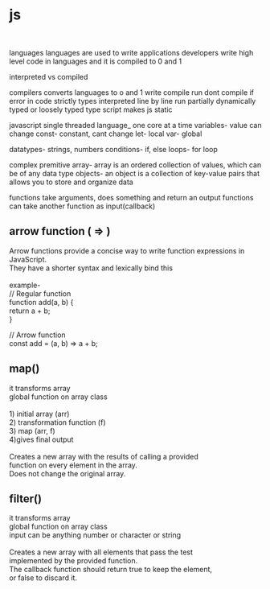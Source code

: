 <h1>js</h1><br>

languages
languages are used to write applications
developers write high level code in languages
and it is compiled to 0 and 1

interpreted vs compiled

compilers
converts languages to o and 1
write compile run
dont compile if error in code
strictly types
interpreted
line by line
run partially
dynamically typed or loosely typed
type script
makes js static

javascript
single threaded language_ one core at a time
variables- value can change
const- constant, cant change
let- local
var- global

datatypes- strings, numbers
conditions- if, else
loops- for loop

complex premitive
array- array is an ordered collection of values, which can be of any data type
objects-  an object is a collection of key-value pairs that allows you to store and organize data

functions
take arguments, does something and return an output
functions can take another function as input(callback)
 

<h2>arrow function ( => )</h2>

Arrow functions provide a concise way to write function expressions in JavaScript. <br>They have a shorter syntax and lexically bind this<br><br>
example- <br>// Regular function<br>
function add(a, b) {<br>
  return a + b;<br>
}<br>

// Arrow function<br>
const add = (a, b) => a + b;<br>

<h2>map()</h2>
it transforms array<br>
global function on array class <br><br>
1) initial array (arr) <br>
2) transformation function (f) <br>
3) map (arr, f) <br>
4)gives final output <br><br>
Creates a new array with the results of calling a provided<br> function on every element in the array.<br>
Does not change the original array.<br>


<h2>filter()</h2>
it transforms array<br>
global function on array class <br>
input can be anything number or character or string <br><br>
Creates a new array with all elements that pass the test<br> implemented by the provided function.<br>
The callback function should return true to keep the element, <br>or false to discard it.<br>
